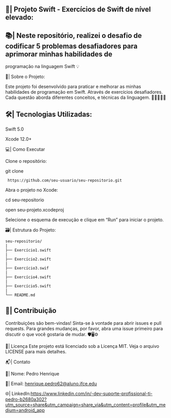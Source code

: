 ## 📲| Projeto Swift - Exercícios de Swift de nível elevado: 

## 📚| Neste repositório, realizei o desafio de codificar 5 problemas desafiadores para aprimorar minhas habilidades de 
programação na linguagem Swift 💡

📖| Sobre o Projeto: 

Este projeto foi desenvolvido para praticar e melhorar as minhas habilidades de programação em Swift. Através de exercícios 
desafiadores. Cada questão aborda diferentes conceitos, e técnicas da linguagem. 👩🏽‍💻🌐📒

##  🛠️| Tecnologias Utilizadas:

Swift 5.0

Xcode 12.0+

💻| Como Executar

Clone o repositório:

git clone
```
 https://github.com/seu-usuario/seu-repositorio.git
```
Abra o projeto no Xcode:

cd seu-repositorio

open seu-projeto.xcodeproj

Selecione o esquema de execução e clique em “Run” para iniciar o projeto.

🗃️| Estrutura do Projeto:

```
seu-repositorio/
|
├── Exercício1.swift
|
├── Exercício2.swift
|
├── Exercício3.swif
|
├── Exercício4.swift
|
├── Exercício5.swift
|
└── README.md
```

## 👥| Contribuição
Contribuições são bem-vindas! Sinta-se à vontade para abrir issues e pull requests. Para grandes mudanças, por favor, abra uma issue primeiro para discutir o que você gostaria de mudar. 🛡️🖥️⚙️

📜| Licença
Este projeto está licenciado sob a Licença MIT. Veja o arquivo LICENSE para mais detalhes.

📬| Contato

👥| Nome: Pedro Henrique 

📧| Email: henrique.pedro62@aluno.ifce.edu

🌐| LinkedIn:https://www.linkedin.com/in/-dev-suporte-profissional-ti-pedro-b2680a302?utm_source=share&utm_campaign=share_via&utm_content=profile&utm_medium=android_app
